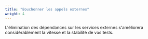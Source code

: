 ```yaml
---
title: "Bouchonner les appels externes"
weight: 4
---
```


L'élimination des dépendances sur les services 
externes s'améliorera considérablement
la vitesse et la stabilité de vos tests.